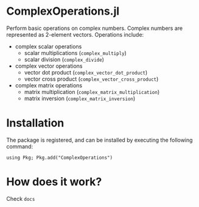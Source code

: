 # ComplexOperations.jl

Perform basic operations on complex numbers. Complex numbers are represented as 2-element vectors.
Operations include:

- complex scalar operations
  - scalar multiplications (`complex_multiply`)
  - scalar division (`complex_divide`)
- complex vector operations
  - vector dot product (`complex_vector_dot_product`)
  - vector cross product (`complex_vector_cross_product`)
- complex matrix operations
  - matrix multiplication (`complex_matrix_multiplication`)
  - matrix inversion (`complex_matrix_inversion`)

# Installation

The package is registered, and can be installed by executing the following command:

`using Pkg; Pkg.add("ComplexOperations")`

# How does it work?
Check `docs`

